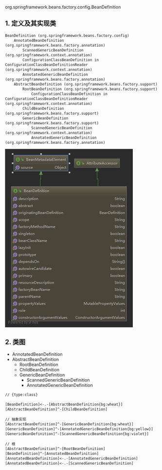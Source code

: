 org.springframework.beans.factory.config.BeanDefinition

## 1. 定义及其实现类

```
BeanDefinition (org.springframework.beans.factory.config)
    AnnotatedBeanDefinition (org.springframework.beans.factory.annotation)
        ScannedGenericBeanDefinition (org.springframework.context.annotation)
        ConfigurationClassBeanDefinition in ConfigurationClassBeanDefinitionReader (org.springframework.context.annotation)
        AnnotatedGenericBeanDefinition (org.springframework.beans.factory.annotation)
    AbstractBeanDefinition (org.springframework.beans.factory.support)
        RootBeanDefinition (org.springframework.beans.factory.support)
            ConfigurationClassBeanDefinition in ConfigurationClassBeanDefinitionReader (org.springframework.context.annotation)
        ChildBeanDefinition (org.springframework.beans.factory.support)
        GenericBeanDefinition (org.springframework.beans.factory.support)
            ScannedGenericBeanDefinition (org.springframework.context.annotation)
            AnnotatedGenericBeanDefinition (org.springframework.beans.factory.annotation)
```

![beanDefinition](../../../../../img/spring-idea-BeanDefinition.png)

## 2. 类图
* AnnotatedBeanDefinition
* AbstractBeanDefinition
    - RootBeanDefinition
    - ChildBeanDefinition
    - GenericBeanDefinition
        - ScannedGenericBeanDefinition
        - AnnotatedGenericBeanDefinition

```yuml
// {type:class}

[BeanDefinition]<-.-[AbstractBeanDefinition{bg:wheat}]
[AbstractBeanDefinition]^-[ChildBeanDefinition]

// 抽象实现
[AbstractBeanDefinition]^-[GenericBeanDefinition{bg:wheat}]
[GenericBeanDefinition]^-[AnnotatedGenericBeanDefinition{bg:yellow}]
[GenericBeanDefinition]^-[ScannedGenericBeanDefinition{bg:violet}]

// 根
[AbstractBeanDefinition]^-[RootBeanDefinition]
[BeanDefinition]^-[AnnotatedBeanDefinition]
[AnnotatedBeanDefinition]<-.-[AnnotatedGenericBeanDefinition]
[AnnotatedBeanDefinition]<-.-[ScannedGenericBeanDefinition]

```